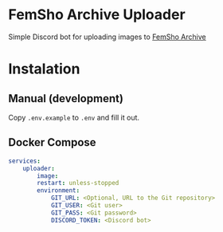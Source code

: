 # FemSho Archive Uploader
Simple Discord bot for uploading images to [FemSho Archive](https://femshoarchive.github.io)

# Instalation
## Manual (development)
Copy `.env.example` to `.env` and fill it out.

## Docker Compose
```yaml
services:
    uploader:
        image:
        restart: unless-stopped
        environment:
            GIT_URL: <Optional, URL to the Git repository>
            GIT_USER: <Git user>
            GIT_PASS: <Git password>
            DISCORD_TOKEN: <Discord bot>
```